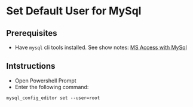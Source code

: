 # Set Default User for MySql
## Prerequisites
- Have `mysql` cli tools installed. See show notes: [MS Access with MySql](../2024-06-21/shownotes.md)
## Intstructions
- Open Powershell Prompt
- Enter the following command:
```
mysql_config_editor set --user=root
```